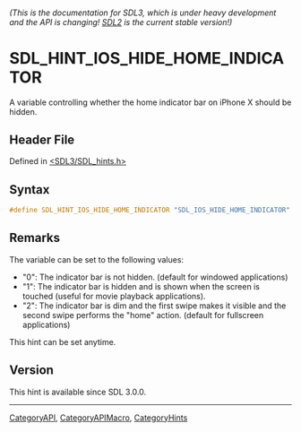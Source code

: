 ###### (This is the documentation for SDL3, which is under heavy development and the API is changing! [SDL2](https://wiki.libsdl.org/SDL2/) is the current stable version!)
# SDL_HINT_IOS_HIDE_HOME_INDICATOR

A variable controlling whether the home indicator bar on iPhone X should be hidden.

## Header File

Defined in [<SDL3/SDL_hints.h>](https://github.com/libsdl-org/SDL/blob/main/include/SDL3/SDL_hints.h)

## Syntax

```c
#define SDL_HINT_IOS_HIDE_HOME_INDICATOR "SDL_IOS_HIDE_HOME_INDICATOR"
```

## Remarks

The variable can be set to the following values:

- "0": The indicator bar is not hidden. (default for windowed applications)
- "1": The indicator bar is hidden and is shown when the screen is touched
  (useful for movie playback applications).
- "2": The indicator bar is dim and the first swipe makes it visible and
  the second swipe performs the "home" action. (default for fullscreen
  applications)

This hint can be set anytime.

## Version

This hint is available since SDL 3.0.0.

----
[CategoryAPI](CategoryAPI), [CategoryAPIMacro](CategoryAPIMacro), [CategoryHints](CategoryHints)

